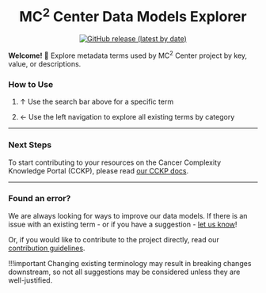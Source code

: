 <h1 align="center">
  MC<sup>2</sup> Center Data Models Explorer
</h1>

<p align="center">
  <a href="https://github.com/mc2-center/data-models/releases/latest" target="_blank"  rel="noreferrer noopener">
    <img alt="GitHub release (latest by date)" src="https://img.shields.io/github/release/mc2-center/mc2-data-models?label=latest%20release&display_name=release&style=flat-square">
  </a>
</p>

**Welcome!** 👋 Explore metadata terms used by MC<sup>2</sup> Center
project by key, value, or descriptions.

### How to Use

1. ↑ Use the search bar above for a specific term

2. ← Use the left navigation to explore all existing terms by category

---

### Next Steps

To start contributing to your resources on the Cancer Complexity Knowledge
Portal (CCKP), please read [our CCKP docs].

---

### Found an error?

We are always looking for ways to improve our data models.  If there is
an issue with an existing term - or if you have a suggestion - [let us know]!

Or, if you would like to contribute to the project directly, read our
[contribution guidelines].

!!!important
    Changing existing terminology may result in breaking changes downstream,
    so not all suggestions may be considered unless they are well-justified.

[our CCKP docs]: https://help.cancercomplexity.synapse.org/doc/contributing-and-updating-data-in-the-portal
[contribution guidelines]: https://mc2-center.github.io/data-models/contributing/
[let us know]: https://github.com/mc2-center/data-models/issues/new?assignees=aditigopalan&labels=bug&projects=&template=bug-report.md&title=%5Bbug%5D+